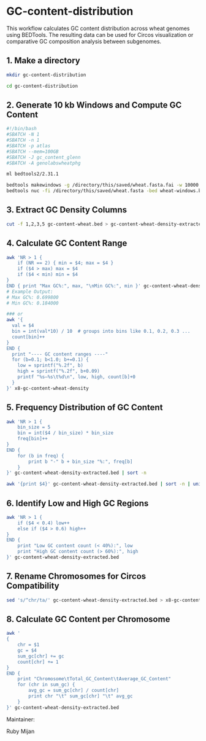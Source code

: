 # GC-content-distribution
This workflow calculates GC content distribution across wheat genomes using BEDTools.
The resulting data can be used for Circos visualization or comparative GC composition analysis between subgenomes.

## 1. Make a directory
```bash
mkdir gc-content-distribution

cd gc-content-distribution
```

## 2. Generate 10 kb Windows and Compute GC Content
```bash
#!/bin/bash
#SBATCH -N 1
#SBATCH -n 1
#SBATCH -p atlas
#SBATCH --mem=100GB
#SBATCH -J gc_content_glenn
#SBATCH -A genolabswheatphg

ml bedtools2/2.31.1

bedtools makewindows -g /directory/this/saved/wheat.fasta.fai -w 10000 > wheat-windows.bed
bedtools nuc -fi /directory/this/saved/wheat.fasta -bed wheat-windows.bed > gc-content-wheat.bed
```

## 3. Extract GC Density Columns
```bash
cut -f 1,2,3,5 gc-content-wheat.bed > gc-content-wheat-density-extracted.bed
```

## 4. Calculate GC Content Range
```bash
awk 'NR > 1 {
    if (NR == 2) { min = $4; max = $4 }
    if ($4 > max) max = $4
    if ($4 < min) min = $4
}
END { print "Max GC%:", max, "\nMin GC%:", min }' gc-content-wheat-density-extracted.bed
# Example Output:
# Max GC%: 0.699800
# Min GC%: 0.184000

### or
awk '{
  val = $4
  bin = int(val*10) / 10  # groups into bins like 0.1, 0.2, 0.3 ...
  count[bin]++
}
END {
  print "---- GC content ranges ----"
  for (b=0.1; b<1.0; b+=0.1) {
    low = sprintf("%.2f", b)
    high = sprintf("%.2f", b+0.09)
    printf "%s–%s\t%d\n", low, high, count[b]+0
  }
}' x8-gc-content-wheat-density
```

## 5. Frequency Distribution of GC Content
```bash
awk 'NR > 1 {
    bin_size = 5
    bin = int($4 / bin_size) * bin_size
    freq[bin]++
}
END {
    for (b in freq) {
        print b "-" b + bin_size "%:", freq[b]
    }
}' gc-content-wheat-density-extracted.bed | sort -n

awk '{print $4}' gc-content-wheat-density-extracted.bed | sort -n | uniq -c
```

## 6. Identify Low and High GC Regions
```bash
awk 'NR > 1 {
    if ($4 < 0.4) low++
    else if ($4 > 0.6) high++
}
END {
    print "Low GC content count (< 40%):", low
    print "High GC content count (> 60%):", high
}' gc-content-wheat-density-extracted.bed
```

## 7. Rename Chromosomes for Circos Compatibility
```bash
sed 's/^chr/ta/' gc-content-wheat-density-extracted.bed > x8-gc-content-wheat-density
```

## 8. Calculate GC Content per Chromosome
```bash
awk '
{
    chr = $1
    gc = $4
    sum_gc[chr] += gc
    count[chr] += 1
}
END {
    print "Chromosome\tTotal_GC_Content\tAverage_GC_Content"
    for (chr in sum_gc) {
        avg_gc = sum_gc[chr] / count[chr]
        print chr "\t" sum_gc[chr] "\t" avg_gc
    }
}' gc-content-wheat-density-extracted.bed
```


Maintainer:

Ruby Mijan
